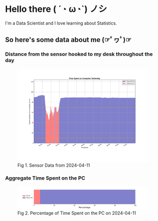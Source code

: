 
# Hello there ( ´◔ ω◔`) ノシ

I'm a Data Scientist and I love learning about Statistics.

## So here's some data about me (☞ﾟヮﾟ)☞


### Distance from the sensor hooked to my desk throughout the day
<figure>
  <picture>
    <source media="(prefers-color-scheme: dark)" srcset="Pi/readme/graphs/lineplot/dark-plot-2024-04-11.png">
    <source media="(prefers-color-scheme: light)" srcset="Pi/readme/graphs/lineplot/light-plot-2024-04-11.png">
    <img alt="Shows a black logo in light color mode and a white one in dark color mode." src="Pi/readme/graphs/lineplot/light-plot-2024-04-11.png">
  </picture>
  <figcaption>Fig 1. Sensor Data from 2024-04-11</figcaption>
</figure>



### Aggregate Time Spent on the PC
<figure>
  <picture>
    <source media="(prefers-color-scheme: dark)" srcset="Pi/readme/graphs/barplot/dark-plot-2024-04-11.png">
    <source media="(prefers-color-scheme: light)" srcset="Pi/readme/graphs/barplot/light-plot-2024-04-11.png">
    <img alt="Shows a black logo in light color mode and a white one in dark color mode." src="Pi/readme/graphs/barplot/light-plot-2024-04-11.png">
  </picture>
  <figcaption>Fig 2. Percentage of Time Spent on the PC on 2024-04-11</figcaption>
</figure>
